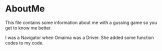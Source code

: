 # AboutMe
This file contains some information about me with a gussing game so you get to know me better.

I was a Navigator when Omaima was a Driver. She added some function codes to my code.



